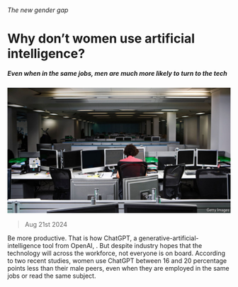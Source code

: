 ###### The new gender gap

# Why don’t women use artificial intelligence? 

##### Even when in the same jobs, men are much more likely to turn to the tech 

![image](images/20240824_FNP502.jpg) 

> Aug 21st 2024 

Be more productive. That is how ChatGPT, a generative-artificial-intelligence tool from OpenAI, . But despite industry hopes that the technology will  across the workforce, not everyone is on board. According to two recent studies, women use ChatGPT between 16 and 20 percentage points less than their male peers, even when they are employed in the same jobs or read the same subject. 

